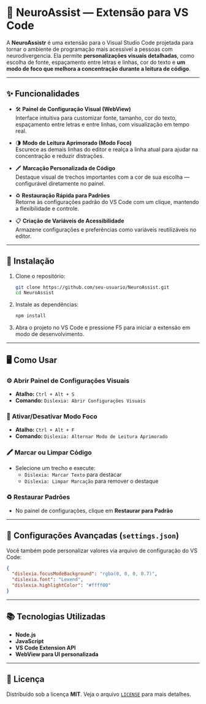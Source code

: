 # 📖 NeuroAssist — Extensão para VS Code

A **NeuroAssistr** é uma extensão para o Visual Studio Code projetada para tornar o ambiente de programação mais acessível a pessoas com neurodivergencia. Ela permite **personalizações visuais detalhadas**, como escolha de fonte, espaçamento entre letras e linhas, cor do texto e **um modo de foco que melhora a concentração durante a leitura de código**.

---

## ✨ Funcionalidades

- 🛠 **Painel de Configuração Visual (WebView)**  
  Interface intuitiva para customizar fonte, tamanho, cor do texto, espaçamento entre letras e entre linhas, com visualização em tempo real.

- 🌗 **Modo de Leitura Aprimorado (Modo Foco)**  
  Escurece as demais linhas do editor e realça a linha atual para ajudar na concentração e reduzir distrações.

- 🖍️ **Marcação Personalizada de Código**  
  Destaque visual de trechos importantes com a cor de sua escolha — configurável diretamente no painel.

- ♻ **Restauração Rápida para Padrões**  
  Retorne às configurações padrão do VS Code com um clique, mantendo a flexibilidade e controle.

- 📋 **Criação de Variáveis de Acessibilidade**  
  Armazene configurações e preferências como variáveis reutilizáveis no editor.

---

## 🚀 Instalação

1. Clone o repositório:
   ```bash
   git clone https://github.com/seu-usuario/NeuroAssist.git
   cd NeuroAssist
   ```

2. Instale as dependências:
   ```bash
   npm install
   ```
3. Abra o projeto no VS Code e pressione F5 para iniciar a extensão em modo de desenvolvimento.

---

## 🖥 Como Usar

### ⚙ Abrir Painel de Configurações Visuais
- **Atalho:** `Ctrl + Alt + S`  
- **Comando:** `Dislexia: Abrir Configurações Visuais`

### 🌙 Ativar/Desativar Modo Foco
- **Atalho:** `Ctrl + Alt + F`  
- **Comando:** `Dislexia: Alternar Modo de Leitura Aprimorado`

### 🖍 Marcar ou Limpar Código
- Selecione um trecho e execute:
  - `Dislexia: Marcar Texto` para destacar
  - `Dislexia: Limpar Marcação` para remover o destaque

### ♻ Restaurar Padrões
- No painel de configurações, clique em **Restaurar para Padrão**

---

## 🔧 Configurações Avançadas (`settings.json`)

Você também pode personalizar valores via arquivo de configuração do VS Code:

```json
{
  "dislexia.focusModeBackground": "rgba(0, 0, 0, 0.7)",
  "dislexia.font": "Lexend",
  "dislexia.highlightColor": "#ffff00"
}
```

---

## 📚 Tecnologias Utilizadas

- **Node.js**
- **JavaScript**
- **VS Code Extension API**
- **WebView para UI personalizada**

---

## 📜 Licença

Distribuído sob a licença **MIT**. Veja o arquivo [`LICENSE`](./LICENSE) para mais detalhes.
